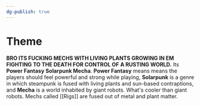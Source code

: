 ```yaml
---
dg-publish: true
---
```

# Theme

**BRO ITS FUCKING MECHS WITH LIVING PLANTS GROWING IN EM FIGHTING TO THE DEATH FOR CONTROL OF A RUSTING WORLD.** Its **Power Fantasy Solarpunk Mecha**. **Power Fantasy** means means the players should feel powerful and strong while playing, **Solarpunk** is a genre in which steampunk is fused with living plants and sun-based contraptions, and **Mecha** is a world inhabited by giant robots. What's cooler than giant robots. Mechs called [[Rigs]] are fused out of metal and plant matter.

